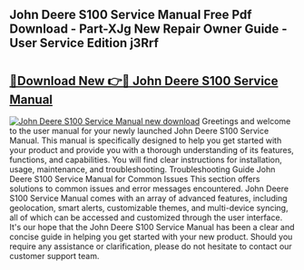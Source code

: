## John Deere S100 Service Manual Free Pdf Download - Part-XJg New Repair Owner Guide - User Service Edition j3Rrf

# <h2><a href="http://bc86349.oget.top/?id=John+Deere+S100+Service+Manual">🔗Download New 👉🔴 John Deere S100 Service Manual</a></h2>

[![John Deere S100 Service Manual new download](https://i.imgur.com/5g1atiW.png)](http://bc86349.oget.top/?id=John+Deere+S100+Service+Manual)
Greetings and welcome to the user manual for your newly launched John Deere S100 Service Manual. This manual is specifically designed to help you get started with your product and provide you with a thorough understanding of its features, functions, and capabilities. You will find clear instructions for installation, usage, maintenance, and troubleshooting. Troubleshooting Guide John Deere S100 Service Manual for Common Issues This section offers solutions to common issues and error messages encountered. John Deere S100 Service Manual comes with an array of advanced features, including geolocation, smart alerts, customizable themes, and multi-device syncing, all of which can be accessed and customized through the user interface. It's our hope that the John Deere S100 Service Manual has been a clear and concise guide in helping you get started with your new product. Should you require any assistance or clarification, please do not hesitate to contact our customer support team.

